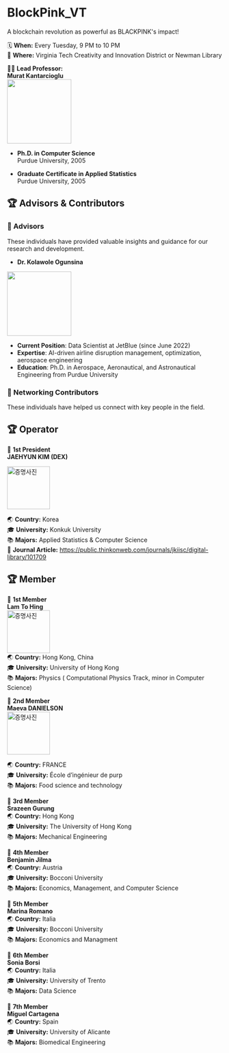 # BlockPink_VT
A blockchain revolution as powerful as BLACKPINK's impact!

🗓️ **When:** Every Tuesday, 9 PM to 10 PM  
📍 **Where:** Virginia Tech Creativity and Innovation District or Newman Library  

👨‍🏫 **Lead Professor:**  
**Murat Kantarcioglu**  
<img src="https://github.com/user-attachments/assets/b323516d-c3dc-46ef-a4b9-e6aeafec70e6" width="150">  

- **Ph.D. in Computer Science**   
  Purdue University, 2005  

- **Graduate Certificate in Applied Statistics**    
  Purdue University, 2005


## 🏆 Advisors & Contributors

### 🔹 Advisors
These individuals have provided valuable insights and guidance for our research and development.

- **Dr. Kolawole Ogunsina**
<img src="https://github.com/user-attachments/assets/9a131732-a9eb-4700-928b-6a0eed35a3eb" width="150">  

  - **Current Position**: Data Scientist at JetBlue (since June 2022)  
  - **Expertise**: AI-driven airline disruption management, optimization, aerospace engineering  
  - **Education**: Ph.D. in Aerospace, Aeronautical, and Astronautical Engineering from Purdue University  

### 🔹 Networking Contributors
These individuals have helped us connect with key people in the field.


## 🏆 Operator
🚀 **1st President**  
**JAEHYUN KIM (DEX)**  

<img src="https://github.com/user-attachments/assets/ac59959f-228c-4370-9793-283db9cc3b45" alt="증명사진" width="100px" height="auto" />  




🌏 **Country:** Korea  
🎓 **University:** Konkuk University  
📚 **Majors:** Applied Statistics & Computer Science  
📄 **Journal Article:** https://public.thinkonweb.com/journals/jkiisc/digital-library/101709  


## 🏆 Member

💫 **1st Member**  
**Lam To Hing**  
 <img src="https://github.com/user-attachments/assets/31829436-01ae-4483-a977-6d98700ffbf4"  alt="증명사진" width="100px" height="auto" />  
🌏 **Country:** Hong Kong, China  
🎓 **University:** University of Hong Kong    
📚 **Majors:** Physics ( Computational Physics Track, minor in Computer Science)  


  
💫 **2nd Member**  
**Maeva DANIELSON**  
<img src="https://github.com/user-attachments/assets/37c80e32-6ba3-4089-b732-490251a056fa" alt="증명사진" width="100px" height="auto" />

🌏 **Country:** FRANCE  
🎓 **University:** École d’ingénieur de purp  
📚 **Majors:** Food science and technology  


  
💫 **3rd Member**  
**Srazeen Gurung**  
🌏 **Country:** Hong Kong  
🎓 **University:** The University of Hong Kong  
📚 **Majors:** Mechanical Engineering  


💫 **4th Member**  
**Benjamin Jilma**  
🌏 **Country:** Austria  
🎓 **University:** Bocconi University  
📚 **Majors:** Economics, Management, and Computer Science 


💫 **5th Member**  
**Marina Romano**  
🌏 **Country:** Italia  
🎓 **University:** Bocconi University  
📚 **Majors:** Economics and Managment  


💫 **6th Member**  
**Sonia Borsi**  
🌏 **Country:** Italia  
🎓 **University:** University of Trento  
📚 **Majors:** Data Science  

💫 **7th Member**  
**Miguel Cartagena**  
🌏 **Country:** Spain  
🎓 **University:** University of Alicante  
📚 **Majors:** Biomedical Engineering  
